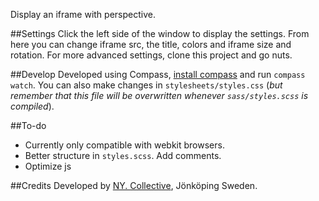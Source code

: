 Display an iframe with perspective.

##Settings
Click the left side of the window to display the settings. From here you can change iframe src, the title, colors and iframe size and rotation. For more advanced settings, clone this project and go nuts.

##Develop
Developed using Compass, [install compass](http://compass-style.org/install/) and run `compass watch`. You can also make changes in `stylesheets/styles.css` (_but remember that this file will be overwritten whenever `sass/styles.scss` is compiled_).

##To-do
* Currently only compatible with webkit browsers.
* Better structure in `styles.scss`. Add comments.
* Optimize js

##Credits
Developed by [NY. Collective](http://ny.se), Jönköping Sweden.

